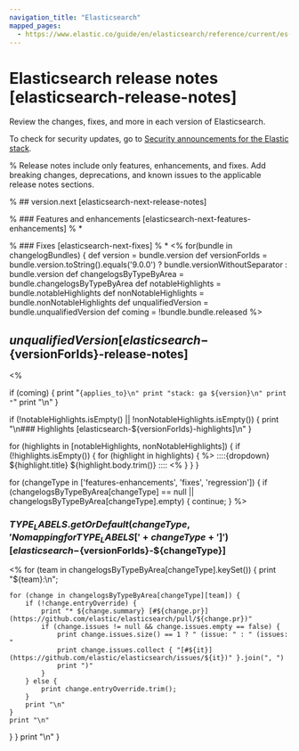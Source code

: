 ```yaml
---
navigation_title: "Elasticsearch"
mapped_pages:
  - https://www.elastic.co/guide/en/elasticsearch/reference/current/es-release-notes.html
---
```


# Elasticsearch release notes [elasticsearch-release-notes]

Review the changes, fixes, and more in each version of Elasticsearch.

To check for security updates, go to [Security announcements for the Elastic stack](https://discuss.elastic.co/c/announcements/security-announcements/31).

% Release notes include only features, enhancements, and fixes. Add breaking changes, deprecations, and known issues to the applicable release notes sections.

% ## version.next [elasticsearch-next-release-notes]

% ### Features and enhancements [elasticsearch-next-features-enhancements]
% *

% ### Fixes [elasticsearch-next-fixes]
% *
<%
for(bundle in changelogBundles) {
    def version = bundle.version
    def versionForIds = bundle.version.toString().equals('9.0.0') ? bundle.versionWithoutSeparator : bundle.version
    def changelogsByTypeByArea = bundle.changelogsByTypeByArea
    def notableHighlights = bundle.notableHighlights
    def nonNotableHighlights = bundle.nonNotableHighlights
    def unqualifiedVersion = bundle.unqualifiedVersion
    def coming = !bundle.bundle.released
%>
## ${unqualifiedVersion} [elasticsearch-${versionForIds}-release-notes]
<%

if (coming) {
    print "```{applies_to}\n"
    print "stack: ga ${version}\n"
    print "```"
    print "\n"
}

if (!notableHighlights.isEmpty() || !nonNotableHighlights.isEmpty()) {
    print "\n### Highlights [elasticsearch-${versionForIds}-highlights]\n"
}

for (highlights in [notableHighlights, nonNotableHighlights]) {
  if (!highlights.isEmpty()) {
    for (highlight in highlights) { %>
::::{dropdown} ${highlight.title}
${highlight.body.trim()}
::::
<% }
  }
}

for (changeType in ['features-enhancements', 'fixes', 'regression']) {
    if (changelogsByTypeByArea[changeType] == null || changelogsByTypeByArea[changeType].empty) {
        continue;
    }
%>
### ${ TYPE_LABELS.getOrDefault(changeType, 'No mapping for TYPE_LABELS[' + changeType + ']') } [elasticsearch-${versionForIds}-${changeType}]

<% for (team in changelogsByTypeByArea[changeType].keySet()) {
    print "${team}:\n";

    for (change in changelogsByTypeByArea[changeType][team]) {
        if (!change.entryOverride) {
            print "* ${change.summary} [#${change.pr}](https://github.com/elastic/elasticsearch/pull/${change.pr})"
            if (change.issues != null && change.issues.empty == false) {
                print change.issues.size() == 1 ? " (issue: " : " (issues: "
                print change.issues.collect { "[#${it}](https://github.com/elastic/elasticsearch/issues/${it})" }.join(", ")
                print ")"
            }
        } else {
            print change.entryOverride.trim();
        }
        print "\n"
    }
    print "\n"
}
}
print "\n"
}
